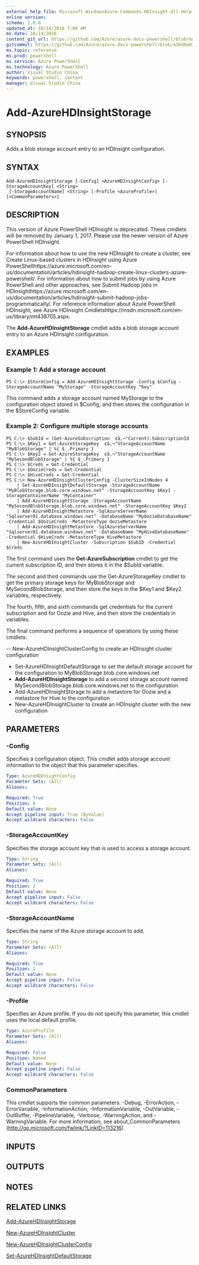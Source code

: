 ```yaml
---
external help file: Microsoft.WindowsAzure.Commands.HDInsight.dll-Help.xml
online version: 
schema: 2.0.0
updated_at: 10/14/2016 7:06 AM
ms.date: 10/14/2016
content_git_url: https://github.com/Azure/azure-docs-powershell/blob/master/azureps-cmdlets-docs/ServiceManagement/Azure.HDInsight/v0.9.8/CmdletMDs/Add-AzureHDInsightStorage.md
gitcommit: https://github.com/Azure/azure-docs-powershell/blob/a56d0e01e65c2c33aa2af13dd29addc94ead6e88/azureps-cmdlets-docs/ServiceManagement/Azure.HDInsight/v0.9.8/CmdletMDs/Add-AzureHDInsightStorage.md
ms.topic: reference
ms.prod: powershell
ms.service: Azure PowerShell
ms.technology: Azure PowerShell
author: Visual Studio China
keywords: powershell, content
manager: Visual Studio China
---
```


# Add-AzureHDInsightStorage

## SYNOPSIS
Adds a blob storage account entry to an HDInsight configuration.

## SYNTAX

```
Add-AzureHDInsightStorage [-Config] <AzureHDInsightConfig> [-StorageAccountKey] <String>
 [-StorageAccountName] <String> [-Profile <AzureProfile>] [<CommonParameters>]
```

## DESCRIPTION
This version of Azure PowerShell HDInsight is deprecated.
These cmdlets will be removed by January 1, 2017.
Please use the newer version of Azure PowerShell HDInsight.

For information about how to use the new HDInsight to create a cluster, see Create Linux-based clusters in HDInsight using Azure PowerShellhttps://azure.microsoft.com/en-us/documentation/articles/hdinsight-hadoop-create-linux-clusters-azure-powershell/.
For information about how to submit jobs by using Azure PowerShell and other approaches, see Submit Hadoop jobs in HDInsighthttps://azure.microsoft.com/en-us/documentation/articles/hdinsight-submit-hadoop-jobs-programmatically/.
For reference information about Azure PowerShell HDInsight, see Azure HDInsight Cmdletshttps://msdn.microsoft.com/en-us/library/mt438705.aspx.

The **Add-AzureHDInsightStorage** cmdlet adds a blob storage account entry to an Azure HDInsight configuration.

## EXAMPLES

### Example 1: Add a storage account
```
PS C:\> $StoreConfig = Add-AzureHDInsightStorage -Config $Config -StorageAccountName "MyStorage" -StorageAccountKey "Key"
```

This command adds a storage account named MyStorage to the configuration object stored in $Config, and then stores the configuration in the $StoreConfig variable.

### Example 2: Configure multiple storage accounts
```
PS C:\> $SubId = (Get-AzureSubscription  ¢â‚¬"Current).SubscriptionId
PS C:\> $Key1 = Get-AzureStorageKey  ¢â‚¬"StorageAccountName "MyBlobStorage" | %{ $_.Primary }
PS C:\> $Key2 = Get-AzureStorageKey  ¢â‚¬"StorageAccountName "MySecondBlobStorage" | %{ $_.Primary }
PS C:\> $Creds = Get-Credential
PS C:\> $OozieCreds = Get-Credential
PS C:\> $HiveCreds = Get-Credential
PS C:\> New-AzureHDInsightClusterConfig -ClusterSizeInNodes 4 
    | Set-AzureHDInsightDefaultStorage -StorageAccountName "MyBlobStorage.blob.core.windows.net" -StorageAccountKey $Key1 -StorageContainerName "MyContainer" 
    | Add-AzureHDInsightStorage -StorageAccountName "MySecondBlobStorage.blob.core.windows.net" -StorageAccountKey $Key2 
    | Add-AzureHDInsightMetastore -SqlAzureServerName "Sqlserver01.database.windows.net" -DatabaseName "MyOozieDatabaseName" -Credential $OozieCreds -MetastoreType OozieMetastore 
    | Add-AzureHDInsightMetastore -SqlAzureServerName "Sqlserver01.database.windows.net" -DatabaseName "MyHiveDatabaseName" -Credential $HiveCreds -MetastoreType HiveMetastore 
    | New-AzureHDInsightCluster -Subscription $SubID -Credential $Creds
```

The first command uses the **Get-AzureSubscription** cmdlet to get the current subscription ID, and then stores it in the $SubId variable.

The second and third commands use the Get-AzureStorageKey cmdlet to get the primary storage keys for MyBlobStorage and MySecondBlobStorage, and then store the keys in the $Key1 and $Key2 variables, respectively.

The fourth, fifth, and sixth commands get credentials for the current subscription and for Oozie and Hive, and then store the credentials in variables.

The final command performs a sequence of operations by using these cmdlets: 

 -- New-AzureHDInsightClusterConfig to create an HDInsight cluster configuration
- Set-AzureHDInsightDefaultStorage to set the default storage account for the configuration to MyBlobStorage.blob.core.windows.net
- **Add-AzureHDInsightStorage** to add a second storage account named MySecondBlobStorage.blob.core.windows.net to the configuration
- Add-AzureHDInsightStorage to add a metastore for Oozie and a metastore for Hive to the configuration
- New-AzureHDInsightCluster to create an HDInsight cluster with the new configuration

## PARAMETERS

### -Config
Specifies a configuration object.
This cmdlet adds storage account information to the object that this parameter specifies.

```yaml
Type: AzureHDInsightConfig
Parameter Sets: (All)
Aliases: 

Required: True
Position: 0
Default value: None
Accept pipeline input: True (ByValue)
Accept wildcard characters: False
```

### -StorageAccountKey
Specifies the storage account key that is used to access a storage account.

```yaml
Type: String
Parameter Sets: (All)
Aliases: 

Required: True
Position: 2
Default value: None
Accept pipeline input: False
Accept wildcard characters: False
```

### -StorageAccountName
Specifies the name of the Azure storage account to add.

```yaml
Type: String
Parameter Sets: (All)
Aliases: 

Required: True
Position: 1
Default value: None
Accept pipeline input: False
Accept wildcard characters: False
```

### -Profile
Specifies an Azure profile.
If you do not specify this parameter, this cmdlet uses the local default profile.

```yaml
Type: AzureProfile
Parameter Sets: (All)
Aliases: 

Required: False
Position: Named
Default value: None
Accept pipeline input: False
Accept wildcard characters: False
```

### CommonParameters
This cmdlet supports the common parameters: -Debug, -ErrorAction, -ErrorVariable, -InformationAction, -InformationVariable, -OutVariable, -OutBuffer, -PipelineVariable, -Verbose, -WarningAction, and -WarningVariable. For more information, see about_CommonParameters (http://go.microsoft.com/fwlink/?LinkID=113216).

## INPUTS

## OUTPUTS

## NOTES

## RELATED LINKS

[Add-AzureHDInsightStorage](.\Add-AzureHDInsightStorage.md)

[New-AzureHDInsightCluster](.\New-AzureHDInsightCluster.md)

[New-AzureHDInsightClusterConfig](.\New-AzureHDInsightClusterConfig.md)

[Set-AzureHDInsightDefaultStorage](.\Set-AzureHDInsightDefaultStorage.md)

